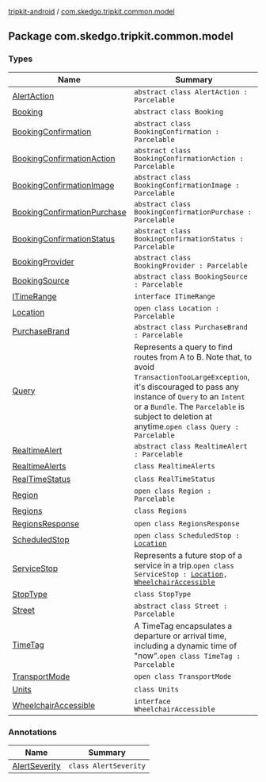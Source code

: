 [tripkit-android](../index.md) / [com.skedgo.tripkit.common.model](./index.md)

## Package com.skedgo.tripkit.common.model

### Types

| Name | Summary |
|---|---|
| [AlertAction](-alert-action/index.md) | `abstract class AlertAction : Parcelable` |
| [Booking](-booking/index.md) | `abstract class Booking` |
| [BookingConfirmation](-booking-confirmation/index.md) | `abstract class BookingConfirmation : Parcelable` |
| [BookingConfirmationAction](-booking-confirmation-action/index.md) | `abstract class BookingConfirmationAction : Parcelable` |
| [BookingConfirmationImage](-booking-confirmation-image/index.md) | `abstract class BookingConfirmationImage : Parcelable` |
| [BookingConfirmationPurchase](-booking-confirmation-purchase/index.md) | `abstract class BookingConfirmationPurchase : Parcelable` |
| [BookingConfirmationStatus](-booking-confirmation-status/index.md) | `abstract class BookingConfirmationStatus : Parcelable` |
| [BookingProvider](-booking-provider/index.md) | `abstract class BookingProvider : Parcelable` |
| [BookingSource](-booking-source/index.md) | `abstract class BookingSource : Parcelable` |
| [ITimeRange](-i-time-range/index.md) | `interface ITimeRange` |
| [Location](-location/index.md) | `open class Location : Parcelable` |
| [PurchaseBrand](-purchase-brand/index.md) | `abstract class PurchaseBrand : Parcelable` |
| [Query](-query/index.md) | Represents a query to find routes from A to B. Note that, to avoid `TransactionTooLargeException`, it's discouraged to pass any instance of `Query` to an `Intent` or a `Bundle`. The `Parcelable` is subject to deletion at anytime.`open class Query : Parcelable` |
| [RealtimeAlert](-realtime-alert/index.md) | `abstract class RealtimeAlert : Parcelable` |
| [RealtimeAlerts](-realtime-alerts/index.md) | `class RealtimeAlerts` |
| [RealTimeStatus](-real-time-status/index.md) | `class RealTimeStatus` |
| [Region](-region/index.md) | `open class Region : Parcelable` |
| [Regions](-regions/index.md) | `class Regions` |
| [RegionsResponse](-regions-response/index.md) | `open class RegionsResponse` |
| [ScheduledStop](-scheduled-stop/index.md) | `open class ScheduledStop : `[`Location`](-location/index.md) |
| [ServiceStop](-service-stop/index.md) | Represents a future stop of a service in a trip.`open class ServiceStop : `[`Location`](-location/index.md)`, `[`WheelchairAccessible`](-wheelchair-accessible/index.md) |
| [StopType](-stop-type/index.md) | `class StopType` |
| [Street](-street/index.md) | `abstract class Street : Parcelable` |
| [TimeTag](-time-tag/index.md) | A TimeTag encapsulates a departure or arrival time, including a dynamic time of "now".`open class TimeTag : Parcelable` |
| [TransportMode](-transport-mode/index.md) | `open class TransportMode` |
| [Units](-units/index.md) | `class Units` |
| [WheelchairAccessible](-wheelchair-accessible/index.md) | `interface WheelchairAccessible` |

### Annotations

| Name | Summary |
|---|---|
| [AlertSeverity](-alert-severity/index.md) | `class AlertSeverity` |
